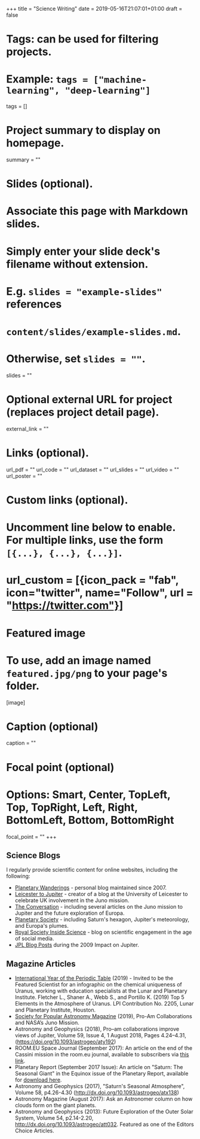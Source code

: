+++
title = "Science Writing"
date = 2019-05-16T21:07:01+01:00
draft = false

# Tags: can be used for filtering projects.
# Example: `tags = ["machine-learning", "deep-learning"]`
tags = []

# Project summary to display on homepage.
summary = ""

# Slides (optional).
#   Associate this page with Markdown slides.
#   Simply enter your slide deck's filename without extension.
#   E.g. `slides = "example-slides"` references
#   `content/slides/example-slides.md`.
#   Otherwise, set `slides = ""`.
slides = ""

# Optional external URL for project (replaces project detail page).
external_link = ""

# Links (optional).
url_pdf = ""
url_code = ""
url_dataset = ""
url_slides = ""
url_video = ""
url_poster = ""

# Custom links (optional).
#   Uncomment line below to enable. For multiple links, use the form `[{...}, {...}, {...}]`.
# url_custom = [{icon_pack = "fab", icon="twitter", name="Follow", url = "https://twitter.com"}]

# Featured image
# To use, add an image named `featured.jpg/png` to your page's folder.
[image]
  # Caption (optional)
  caption = ""

  # Focal point (optional)
  # Options: Smart, Center, TopLeft, Top, TopRight, Left, Right, BottomLeft, Bottom, BottomRight
  focal_point = ""
+++

## Science Blogs

I regularly provide scientific content for online websites, including the following:

* [Planetary Wanderings](https://planetaryweather.blogspot.com) - personal blog maintained since 2007.
* [Leicester to Jupiter](https://staffblogs.le.ac.uk/leicester-to-jupiter/) - creator of a blog at the University of Leicester to celebrate UK involvement in the Juno mission.
* [The Conversation](https://theconversation.com/profiles/leigh-fletcher-154294) - including several articles on the Juno mission to Jupiter and the future exploration of Europa.
* [Planetary Society](http://www.planetary.org/connect/our-experts/profiles/leigh-fletcher.html) - including Saturn's hexagon, Jupiter's meteorology, and Europa's plumes.
* [Royal Society Inside Science](https://blogs.royalsociety.org/inside-science/2017/04/06/scientific-engagement-in-the-age-of-social-media/) - blog on scientific engagement in the age of social media.
* [JPL Blog Posts](https://www.jpl.nasa.gov/blog/author/leigh-fletcher/) during the 2009 Impact on Jupiter.

## Magazine Articles

* [International Year of the Periodic Table](https://www.lpi.usra.edu/education/IYPT/) (2019) - Invited to be the Featured Scientist for an infographic on the chemical uniqueness of Uranus, working with education specialists at the Lunar and Planetary Institute.  Fletcher L., Shaner A., Webb S., and Portillo K. (2019) Top 5 Elements in the Atmosphere of Uranus. LPI Contribution No. 2205, Lunar and Planetary Institute, Houston.
* [Society for Popular Astronomy Magazine](https://www.popastro.com/main_spa1/january-february-2019/) (2019), Pro-Am Collaborations and NASA’s Juno Mission.  
* Astronomy and Geophysics (2018), Pro–am collaborations improve views of Jupiter, Volume 59, Issue 4, 1 August 2018, Pages 4.24–4.31, (https://doi.org/10.1093/astrogeo/aty192)
* ROOM.EU Space Journal (September 2017):  An article on the end of the Cassini mission in the room.eu journal, available to subscribers via [this link](https://room.eu.com/article/cassini-observations-open-up-saturns-atmosphere).
* Planetary Report (September 2017 Issue):  An article on "Saturn:  The Seasonal Giant" in the Equinox issue of the Planetary Report, available for [download here](http://www.planetary.org/explore/the-planetary-report/tpr-2017-3.html).
* Astronomy and Geophysics (2017), "Saturn's Seasonal Atmosphere", Volume 58, p4.26-4.30 (http://dx.doi.org/10.1093/astrogeo/atx138)
* Astronomy Magazine (August 2017):  Ask an Astronomer column on how clouds form on the giant planets.
* Astronomy and Geophysics (2013):  Future Exploration of the Outer Solar System, Volume 54, p2.14-2.20, http://dx.doi.org/10.1093/astrogeo/att032.  Featured as one of the Editors Choice Articles.
